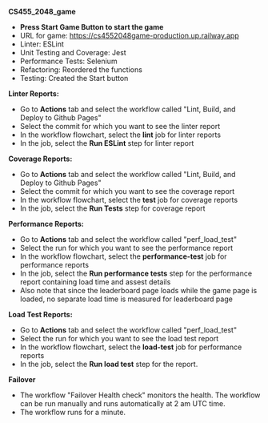 **CS455_2048_game**
- **Press Start Game Button to start the game**
- URL for game: https://cs4552048game-production.up.railway.app
- Linter: ESLint
- Unit Testing and Coverage: Jest
- Performance Tests: Selenium
- Refactoring: Reordered the functions
- Testing: Created the Start button

**Linter Reports:**
- Go to **Actions** tab and select the workflow called "Lint, Build, and Deploy to Github Pages"
- Select the commit for which you want to see the linter report
- In the workflow flowchart, select the **lint** job for linter reports
- In the job, select the **Run ESLint** step for linter report

**Coverage Reports:**
- Go to **Actions** tab and select the workflow called "Lint, Build, and Deploy to Github Pages"
- Select the commit for which you want to see the coverage report
- In the workflow flowchart, select the **test** job for coverage reports
- In the job, select the **Run Tests** step for coverage report

**Performance Reports:**
- Go to **Actions** tab and select the workflow called "perf_load_test"
- Select the run for which you want to see the performance report
- In the workflow flowchart, select the **performance-test** job for performance reports
- In the job, select the **Run performance tests** step for the performance report containing load time and assest details
- Also note that since the leaderboard page loads while the game page is loaded, no separate load time is measured for leaderboard page

**Load Test Reports:**
- Go to **Actions** tab and select the workflow called "perf_load_test"
- Select the run for which you want to see the load test report
- In the workflow flowchart, select the **load-test** job for performance reports
- In the job, select the **Run load test** step for the report.

**Failover**
- The workflow "Failover Health check" monitors the health. The workflow can be run manually and runs automatically at 2 am UTC time.
- The workflow runs for a minute.

